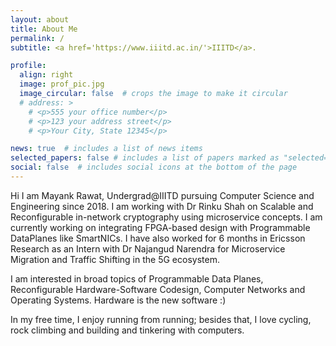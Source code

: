 ```yaml
---
layout: about
title: About Me
permalink: /
subtitle: <a href='https://www.iiitd.ac.in/'>IIITD</a>.

profile:
  align: right
  image: prof_pic.jpg
  image_circular: false  # crops the image to make it circular
  # address: >
    # <p>555 your office number</p>
    # <p>123 your address street</p>
    # <p>Your City, State 12345</p>

news: true  # includes a list of news items
selected_papers: false # includes a list of papers marked as "selected={true}"
social: false  # includes social icons at the bottom of the page
---
```

Hi
I am Mayank Rawat, Undergrad@IIITD pursuing Computer Science and Engineering since 2018. I am working with Dr Rinku Shah on Scalable and Reconfigurable in-network cryptography using microservice concepts. I am currently working on integrating FPGA-based design with Programmable DataPlanes like SmartNICs. I have also worked for 6 months in Ericsson Research as an Intern with Dr Najangud Narendra for Microservice Migration and Traffic Shifting in the 5G ecosystem. 

I am interested in broad topics of Programmable Data Planes, Reconfigurable Hardware-Software Codesign, Computer Networks and Operating Systems. Hardware is the new software :)

In my free time, I enjoy running from running; besides that, I love cycling, rock climbing and building and tinkering with computers. 





